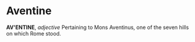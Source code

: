# Aventine

**AV'ENTINE**, _adjective_ Pertaining to Mons Aventinus, one of the seven hills on which Rome stood.